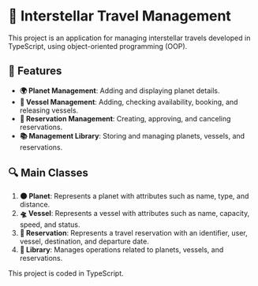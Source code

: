 # 🌌 Interstellar Travel Management

This project is an application for managing interstellar travels developed in TypeScript, using object-oriented programming (OOP).

## 🚀 Features

- **🌍 Planet Management**: Adding and displaying planet details.
- **🚢 Vessel Management**: Adding, checking availability, booking, and releasing vessels.
- **📅 Reservation Management**: Creating, approving, and canceling reservations.
- **📚 Management Library**: Storing and managing planets, vessels, and reservations.

## 🔍 Main Classes

1. **🌑 Planet**: Represents a planet with attributes such as name, type, and distance.
2. **🛸 Vessel**: Represents a vessel with attributes such as name, capacity, speed, and status.
3. **📝 Reservation**: Represents a travel reservation with an identifier, user, vessel, destination, and departure date.
4. **📖 Library**: Manages operations related to planets, vessels, and reservations.

This project is coded in TypeScript.
